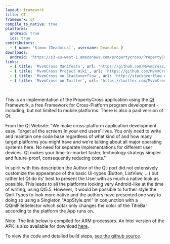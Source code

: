 ```yaml
---
layout: framework
title: QT
framework: qt
compile_to_native: true
platforms:
  android: true
  ios: true
contributors:
  - { name: 'Simon (Deadolus)', username: Deadolus }
downloads:
  android: 'https://s3-eu-west-1.amazonaws.com/propertycross/PropertyCross_Qt_armeabi_v7a.apk'
links:
  - { title: 'MvvmCross Manifesto', url: 'https://github.com/MvvmCross/MvvmCross/wiki/The-MvvmCross-Manifesto', description: 'It is useful to read this before developing since it gives a good idea of the framework''s design principles.' }
  - { title: 'MvvmCross Project Wiki', url: 'https://github.com/MvvmCross/MvvmCross/wiki', description: 'A detailed project wiki.' }
  - { title: 'MvvmCross on Stackoverflow', url: 'http://stackoverflow.com/questions/tagged/mvvmcross', description: 'A variety of questions and answers related to MvvmCross development on Stackoverflow.' }
  - { title: 'MvvmCross on Twitter', url: 'https://twitter.com/MvvmCross', description: 'Regularly updated with information about releases, features and links to articles.' }

---
```


This is an implementation of the PropertyCross application using the [Qt](http://www.qt.io)  Framework, a free Framework for Cross-Platform program development - including, but not limited to mobile platforms. There is also a paid version of Qt.

From the Qt Website: "We make cross-platform application development easy. Target all the screens in your end users’ lives. You only need to write and maintain one code base regardless of what kind of and how many target platforms you might have and we’re talking about all major operating systems here. No need for separate implementations for different user devices. Qt makes your time-to-market faster, technology strategy simpler and future-proof, consequently reducing costs."

In spirit with this description the Author of the Qt-port did not extensively customize the appearance of the basic UI-types (Button, ListView, ...) but rather let Qt do its' best to present the User with as much a native look as possible. This leads to all the platforms looking very Android-like at the time of writing, using Qt5.5. However, it would be possible to further style the Qml-Types to look more native and the authors have presented one way to doing so using a Singleton "AppStyle.qml" in conjunction with a QQmlFileSelector which sofar only changes the color of the TitleBar according to the platform the App runs on.

Note: The link below is compiled for ARM processors. An Intel version of the APK is also available for download [here](https://s3-eu-west-1.amazonaws.com/propertycross/PropertyCross_Qt_x86.apk).

To view the code and detailed build steps, <a href='{{ site.githuburl }}/tree/master/qt'>see the github source</a>.
